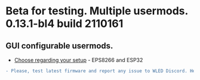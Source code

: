 # Beta for testing. Multiple usermods. 0.13.1-bl4 build 2110161

## GUI configurable usermods.

- [Choose regarding your setup](https://github.com/srg74/WLED-wemos-shield/tree/master/resources/experimental/Firmware) - EPS8266 and ESP32

```diff
- Please, test latest firmware and report any issue to WLED Discord. Help highly anticipated and appreciated!
